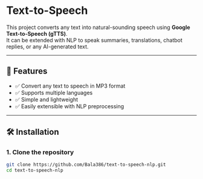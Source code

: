 # Text-to-Speech
This project converts any text into natural-sounding speech using **Google Text-to-Speech (gTTS)**.  
It can be extended with NLP to speak summaries, translations, chatbot replies, or any AI-generated text.

---

## 📌 Features
- ✅ Convert any text to speech in MP3 format
- ✅ Supports multiple languages
- ✅ Simple and lightweight
- ✅ Easily extensible with NLP preprocessing

---

## 🛠️ Installation

### 1. Clone the repository
```bash
git clone https://github.com/Bala386/text-to-speech-nlp.git
cd text-to-speech-nlp
